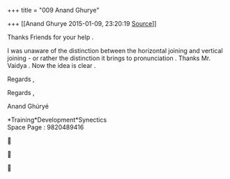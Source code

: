 +++
title = "009 Anand Ghurye"

+++
[[Anand Ghurye	2015-01-09, 23:20:19 [Source](https://groups.google.com/g/samskrita/c/zZKG2DkqXv4)]]



Thanks Friends for your help .  
  
I was unaware of the distinction between the horizontal joining and vertical joining - or rather the distinction it brings to pronunciation
. Thanks Mr. Vaidya . Now the idea is clear .  
  

Regards ,  
  
  
  

  

  
  
  
Regards ,  
  
Anand Ghúryé  
  
\*Training\*Development\*Synectics  
Space Page : 9820489416  

  







